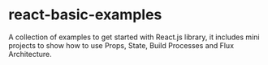 # react-basic-examples
A collection of examples to get started with React.js library, it includes mini projects to show how to use Props, State, Build Processes and Flux Architecture.

